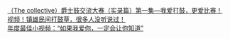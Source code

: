   
[（The collective）爵士鼓交流大赛（实录篇）第一集—我爱打鼓，更爱比赛！](http://www.dianyue.me/archives/880/yltf0id0dbahejep/)  
[视频！镇雄民间打鼓草，很多人没听说过！](http://www.dianyue.me/archives/159/t4x30nrdc77xzben/)  
[年度最佳小视频：“如果我爱你，一定会让你知道”](http://www.dianyue.me/archives/282/ffd89jp3is1tv8nc/)
